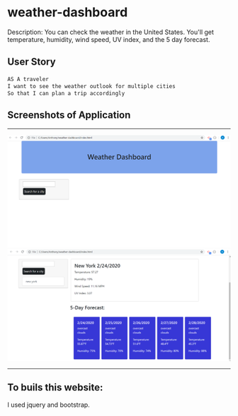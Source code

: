 # weather-dashboard

Description: You can check the weather in the United States. You'll get temperature, humidity, wind speed, UV index, and the 5 day forecast.

## User Story

```
AS A traveler
I want to see the weather outlook for multiple cities
So that I can plan a trip accordingly
```

## Screenshots of Application
---
![home](/imgs/homePageForWeatherDashboard(2).png)
![results](/imgs/showingFiveDayForeCast(2).png)

---

## To buils this website:

I used jquery and bootstrap.